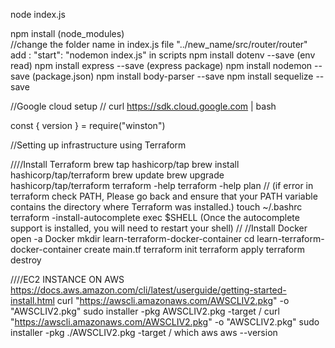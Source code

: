 node index.js

npm install (node_modules)  
 //change the folder name in index.js file
"../new_name/src/router/router"
add : "start": "nodemon index.js" in scripts
npm install dotenv --save (env read)
npm install express --save (express package)
npm install nodemon --save (package.json)
npm install body-parser --save
npm install sequelize --save

//Google cloud setup
// curl https://sdk.cloud.google.com | bash

const { version } = require("winston")

//Setting up infrastructure using Terraform

////Install Terraform
brew tap hashicorp/tap
brew install hashicorp/tap/terraform
brew update
brew upgrade hashicorp/tap/terraform
terraform -help
terraform -help plan
// (if error in terraform check PATH, Please go back and ensure that your PATH variable contains the directory where Terraform was installed.)
touch ~/.bashrc
terraform -install-autocomplete
exec $SHELL (Once the autocomplete support is installed, you will need to restart your shell)
// //Install Docker
open -a Docker
mkdir learn-terraform-docker-container
cd learn-terraform-docker-container
create main.tf
terraform init
terraform apply
terraform destroy

////EC2 INSTANCE ON AWS
https://docs.aws.amazon.com/cli/latest/userguide/getting-started-install.html
curl "https://awscli.amazonaws.com/AWSCLIV2.pkg" -o "AWSCLIV2.pkg"
sudo installer -pkg AWSCLIV2.pkg -target /
curl "https://awscli.amazonaws.com/AWSCLIV2.pkg" -o "AWSCLIV2.pkg"
sudo installer -pkg ./AWSCLIV2.pkg -target /
which aws
aws --version

